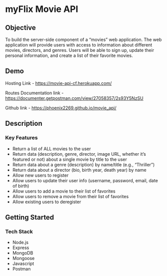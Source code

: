 # myFlix Movie API

## Objective

To build the server-side component of a “movies” web application. The web
application will provide users with access to information about different
movies, directors, and genres. Users will be able to sign up, update their
personal information, and create a list of their favorite movies.

## Demo

Hosting Link - https://movie-api-cf.herokuapp.com/

Routes Documentation link - https://documenter.getpostman.com/view/27058357/2s93Y5NzSU

Github link - https://phoenix2269.github.io/movie_api/
 

## Description

### Key Features

-	Return a list of ALL movies to the user
-	Return data (description, genre, director, image URL, whether it’s featured or not) about a single movie by title to the user
-	Return data about a genre (description) by name/title (e.g., “Thriller”)
-	Return data about a director (bio, birth year, death year) by name
-	Allow new users to register
-	Allow users to update their user info (username, password, email, date of birth)
-	Allow users to add a movie to their list of favorites
-	Allow users to remove a movie from their list of favorites
-	Allow existing users to deregister

## Getting Started

### Tech Stack

-   Node.js
-   Express
-	MongoDB
-	Mongoose
-   Javascript
-	Postman



 
